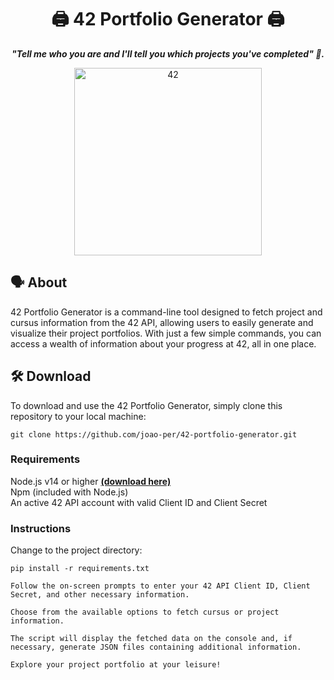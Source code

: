 <h1 align="center">
	🖨️ 42 Portfolio Generator 🖨️
</h1>

<p align="center">
	<b><i>"Tell me who you are and I'll tell you which projects you've completed" 📜.</i></b>

</p>
<div align="center">
<img alt="42" src="https://i.imgur.com/FBTPTt0.png" width="300px"/>
</div>


## 🗣️ About
42 Portfolio Generator is a command-line tool designed to fetch project and cursus information from the 42 API, allowing users to easily generate and visualize their project portfolios. With just a few simple commands, you can access a wealth of information about your progress at 42, all in one place.

## 🛠️ Download
To download and use the 42 Portfolio Generator, simply clone this repository to your local machine:

```shell
git clone https://github.com/joao-per/42-portfolio-generator.git
```

### Requirements
Node.js v14 or higher [**(download here)**](https://nodejs.org/en)  
Npm (included with Node.js)  
An active 42 API account with valid Client ID and Client Secret  

### Instructions
Change to the project directory:
````shell
pip install -r requirements.txt

Follow the on-screen prompts to enter your 42 API Client ID, Client Secret, and other necessary information.

Choose from the available options to fetch cursus or project information.

The script will display the fetched data on the console and, if necessary, generate JSON files containing additional information.

Explore your project portfolio at your leisure!
